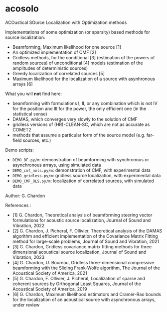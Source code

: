 # acosolo
ACOustical SOurce Localization with Optimization methods

Implementations of some optimization (or sparsity) based methods for source localization:

* Beamforming, Maximum likelihood for one source [1]
* An optimized implementation of CMF [2]
* Gridless methods, for the conditional  [3] (estimation of the powers of random sources) of
unconditional [4] models (estimation of the amplitudes of deterministic sources)
* Greedy localization of correlated sources [5]
* Maximum likelihood for the localization of a source with asynhronous arrays [6]


What you will **not** find here:

* beamforming with formulations I, II, or any combination which is not IV for the position and III for the power, the only efficient one (in the statistical sense)
* DAMAS, which converges very slowly to the solution of CMF
* gridless versions of (HR)-CLEAN-SC, which are not as accurate as COMET2
* methods that assume a particular form of the source model (e.g. far-field sources, etc.)


Demo scripts:

* `DEMO_BF.py/m`: demonstration of beamforming with synchronous or asynchronous arrays, using simulated data
* `DEMO_cmf_nnls.py/m`: demonstration of CMF, with experimental data
* `DEMO_gridless.py/m`: gridless source localization, with experimental data
* `DEMO_CMF_OLS.py/m`: localization of correlated sources, with simulated data


Author: G. Chardon

References :

* [1] G. Chardon, Theoretical analysis of beamforming steering vector formulations for acoustic source localization, Journal of Sound and Vibration, 2022
* [2] G. Chardon, J. Picheral, F. Ollivier, Theoretical analysis of the DAMAS algorithm and efficient implementation of the Covariance Matrix Fitting method for large-scale problems, Journal of Sound and Vibration, 2021
* [3] G. Chardon, Gridless covariance matrix fitting methods for three dimensional acoustical source localization, Journal of Sound and Vibration, 2023
* [4] G. Chardon, U. Boureau, Gridless three-dimensional compressive beamforming with the Sliding Frank-Wolfe algorithm, The Journal of the Acoustical Society of America, 2021
* [5] G. Chardon, F. Ollivier, J. Picheral, Localization of sparse and coherent sources by Orthogonal Least Squares, Journal of the Acoustical Society of America, 2019
* [6] G. Chardon, Maximum likelihood estimators and Cramér-Rao bounds for the localization of an acoustical source with asynchronous arrays, under review
